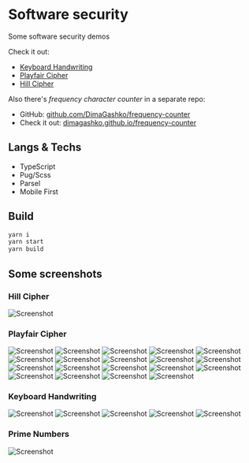 # Software security

Some software security demos

Check it out:

- [Keyboard Handwriting](https://dimagashko.github.io/security/keyboard-handwriting)
- [Playfair Cipher](https://dimagashko.github.io/security/playfair)
- [Hill Cipher](https://dimagashko.github.io/security/hill)

Also there's *frequency character counter* in a separate repo:

- GitHub: [github.com/DimaGashko/frequency-counter](https://github.com/DimaGashko/frequency-counter)
- Check it out: [dimagashko.github.io/frequency-counter](https://dimagashko.github.io/frequency-counter)

## Langs & Techs

- TypeScript
- Pug/Scss
- Parsel
- Mobile First

## Build

```bash
yarn i
yarn start
yarn build
```

## Some screenshots

### Hill Cipher

![Screenshot](./screenshots/hill/1.png)

### Playfair Cipher

![Screenshot](./screenshots/playfair/1.png)
![Screenshot](./screenshots/playfair/2.png)
![Screenshot](./screenshots/playfair/3.png)
![Screenshot](./screenshots/playfair/4.png)
![Screenshot](./screenshots/playfair/5.png)
![Screenshot](./screenshots/playfair/6.png)
![Screenshot](./screenshots/playfair/7.png)
![Screenshot](./screenshots/playfair/8.png)
![Screenshot](./screenshots/playfair/9.png)
![Screenshot](./screenshots/playfair/10.png)
![Screenshot](./screenshots/playfair/11.png)
![Screenshot](./screenshots/playfair/12.png)
![Screenshot](./screenshots/playfair/13.png)
![Screenshot](./screenshots/playfair/14.png)
![Screenshot](./screenshots/playfair/15.png)
![Screenshot](./screenshots/playfair/16.png)
![Screenshot](./screenshots/playfair/17.png)
![Screenshot](./screenshots/playfair/18.png)
![Screenshot](./screenshots/playfair/19.png)


### Keyboard Handwriting

![Screenshot](./screenshots/keyboard-handwriting/1.png)
![Screenshot](./screenshots/keyboard-handwriting/2.png)
![Screenshot](./screenshots/keyboard-handwriting/3.png)
![Screenshot](./screenshots/keyboard-handwriting/4.png)
![Screenshot](./screenshots/keyboard-handwriting/5.png)

### Prime Numbers

![Screenshot](./screenshots/prime/1.png)
